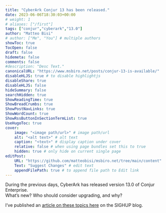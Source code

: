 ```yaml
---
title: "CyberArk Conjur 13 has been released."
date: 2023-06-06T18:30:03+00:00
# weight: 1
# aliases: ["/first"]
tags: ["conjur","cyberark","13.0"]
author: "Matteo Bisi"
# author: ["Me", "You"] # multiple authors
showToc: true
TocOpen: false
draft: false
hidemeta: false
comments: false
#description: "Desc Text."
canonicalURL: "https://www.msbiro.net/posts/conjur-13-is-available/"
disableHLJS: true # to disable highlightjs
disableShare: true
disableHLJS: false
hideSummary: false
searchHidden: true
ShowReadingTime: true
ShowBreadCrumbs: true
ShowPostNavLinks: true
ShowWordCount: true
ShowRssButtonInSectionTermList: true
UseHugoToc: true
cover:
    image: "<image path/url>" # image path/url
    alt: "<alt text>" # alt text
    caption: "<text>" # display caption under cover
    relative: false # when using page bundles set this to true
    hidden: true # only hide on current single page
editPost:
    URL: "https://github.com/matteobisi/msbiro.net/tree/main/content"
    Text: "Suggest Changes" # edit text
    appendFilePath: true # to append file path to Edit link
---
```


During the previous days, CyberArk has released version 13.0 of Conjur Enterprise.  
What’s new? Who should consider upgrading, and why?  

I’ve published an [article on these topics here](https://blog.sighup.io/cyberark-conjur-13-0-has-been-released-whats-new/) on the SIGHUP blog.